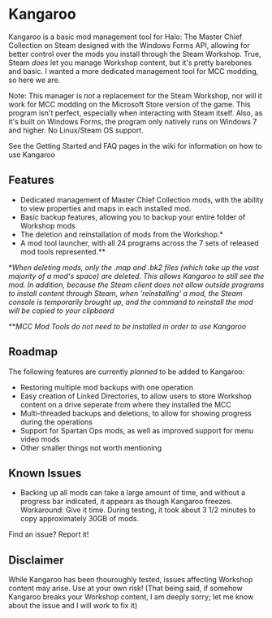 # Kangaroo

Kangaroo is a basic mod management tool for Halo: The Master Chief Collection on Steam designed with the Windows Forms API, allowing for better control over the mods you install through the Steam Workshop.
True, Steam *does* let you manage Workshop content, but it's pretty barebones and basic. I wanted a more dedicated management tool for MCC modding, so here we are.

Note: This manager is *not* a replacement for the Steam Workshop, nor will it work for MCC modding on the Microsoft Store version of the game.
This program isn't perfect, especially when interacting with Steam itself. Also, as it's built on Windows Forms, the program only natively runs on Windows 7 and higher. No Linux/Steam OS support.

See the Getting Started and FAQ pages in the wiki for information on how to use Kangaroo

## Features
- Dedicated management of Master Chief Collection mods, with the ability to view properties and maps in each installed mod.
- Basic backup features, allowing you to backup your entire folder of Workshop mods
- The deletion and reinstallation of mods from the Workshop.*
- A mod tool launcher, with all 24 programs across the 7 sets of released mod tools represented.**

**When deleting mods, only the .map and .bk2 files (which take up the vast majority of a mod's space) are deleted. This allows Kangaroo to still see the mod.
In addition, because the Steam client does not allow outside programs to install content through Steam, when 'reinstalling' a mod, the Steam console is temporarily
brought up, and the command to reinstall the mod will be copied to your clipboard*

***MCC Mod Tools do not need to be installed in order to use Kangaroo*

## Roadmap
The following features are currently *planned* to be added to Kangaroo:
- Restoring multiple mod backups with one operation
- Easy creation of Linked Directories, to allow users to store Workshop content on a drive seperate from where they installed the MCC
- Multi-threaded backups and deletions, to allow for showing progress during the operations
- Support for Spartan Ops mods, as well as improved support for menu video mods
- Other smaller things not worth mentioning

## Known Issues
- Backing up all mods can take a large amount of time, and without a progress bar indicated, it appears as though Kangaroo freezes.
Workaround: Give it time. During testing, it took about 3 1/2 minutes to copy approximately 30GB of mods.

Find an issue? Report it!

## Disclaimer
While Kangaroo has been thouroughly tested, issues affecting Workshop content may arise. Use at your own risk! (That being said, if somehow Kangaroo breaks
your Workshop content, I am deeply sorry; let me know about the issue and I will work to fix it)
